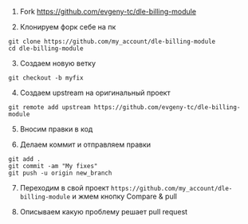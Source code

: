 1. Fork https://github.com/evgeny-tc/dle-billing-module

2. Клонируем форк себе на пк
```
git clone https://github.com/my_account/dle-billing-module
cd dle-billing-module
```
3. Создаем новую ветку
```
git checkout -b myfix
```
4. Создаем upstream на оригинальный проект
```
git remote add upstream https://github.com/evgeny-tc/dle-billing-module
```
5. Вносим правки в код 

6. Делаем коммит и отправляем правки
```
git add .
git commit -am "My fixes"
git push -u origin new_branch
```
7. Переходим в свой проект ```https://github.com/my_account/dle-billing-module``` и жмем кнопку Compare & pull

8. Описываем какую проблему решает pull request
